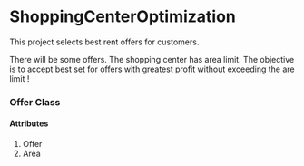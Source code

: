 # ShoppingCenterOptimization
This project selects best rent offers for customers.

There will be some offers. The shopping center has area limit. The objective is to accept best set for offers with greatest profit without exceeding the are limit !

### Offer Class

#### Attributes
1. Offer
2. Area

